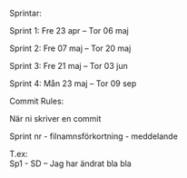 Sprintar:

Sprint 1: Fre 23 apr – Tor 06 maj

Sprint 2: Fre 07 maj – Tor 20 maj

Sprint 3: Fre 21 maj – Tor 03 jun

Sprint 4: Mån 23 maj – Tor 09 sep

Commit Rules:

När ni skriver en commit

Sprint nr - filnamnsförkortning - meddelande

T.ex:                                                                 
Sp1 - SD – Jag har ändrat bla bla
